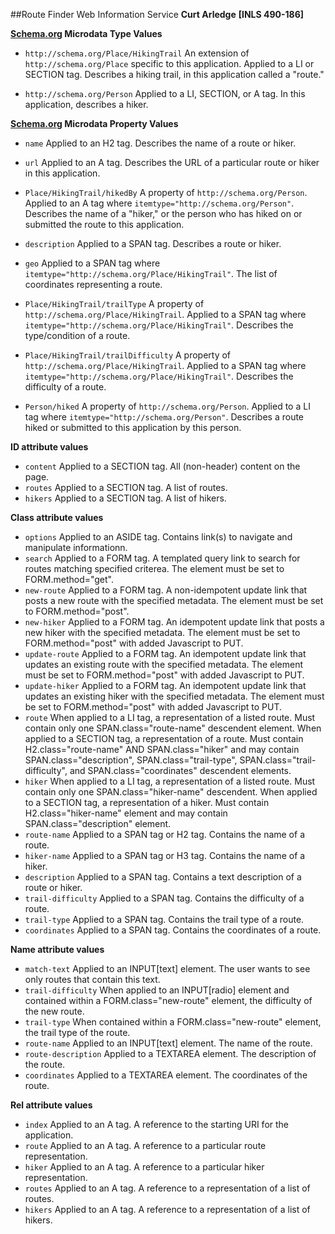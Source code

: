##Route Finder Web Information Service
**Curt Arledge**
**[INLS 490-186]**

**[Schema.org](http://www.schema.org "Schema.org") Microdata Type Values**

* `http://schema.org/Place/HikingTrail`
An extension of `http://schema.org/Place` specific to this application. Applied to a LI or SECTION tag. Describes a hiking trail, in this application called a "route."

* `http://schema.org/Person`
Applied to a LI, SECTION, or A tag. In this application, describes a hiker.

**[Schema.org](http://www.schema.org "Schema.org") Microdata Property Values**

* `name`
Applied to an H2 tag. Describes the name of a route or hiker.

* `url`
Applied to an A tag. Describes the URL of a particular route or hiker in this application.

* `Place/HikingTrail/hikedBy`
A property of `http://schema.org/Person`. Applied to an A tag where `itemtype="http://schema.org/Person"`. Describes the name of a "hiker," or the person who has hiked on or submitted the route to this application.

* `description`
Applied to a SPAN tag. Describes a route or hiker.

* `geo`
Applied to a SPAN tag where `itemtype="http://schema.org/Place/HikingTrail"`. The list of coordinates representing a route.

* `Place/HikingTrail/trailType`
A property of `http://schema.org/Place/HikingTrail`. Applied to a SPAN tag where `itemtype="http://schema.org/Place/HikingTrail"`. Describes the type/condition of a route.

* `Place/HikingTrail/trailDifficulty`
A property of `http://schema.org/Place/HikingTrail`. Applied to a SPAN tag where `itemtype="http://schema.org/Place/HikingTrail"`. Describes the difficulty of a route.

* `Person/hiked`
A property of `http://schema.org/Person`. Applied to a LI tag where `itemtype="http://schema.org/Person"`. Describes a route hiked or submitted to this application by this person.

**ID attribute values**

* `content`
Applied to a SECTION tag. All (non-header) content on the page.
* `routes`
Applied to a SECTION tag. A list of routes.
* `hikers`
Applied to a SECTION tag. A list of hikers.


**Class attribute values**

* `options`
Applied to an ASIDE tag. Contains link(s) to navigate and manipulate informationn.
* `search`
Applied to a FORM tag. A templated query link to search for routes matching specified criterea. The element must be set to FORM.method="get".
* `new-route`
Applied to a FORM tag. A non-idempotent update link that posts a new route with the specified metadata. The element must be set to FORM.method="post".
* `new-hiker`
Applied to a FORM tag. An idempotent update link that posts a new hiker with the specified metadata. The element must be set to FORM.method="post" with added Javascript to PUT.
* `update-route`
Applied to a FORM tag. An idempotent update link that updates an existing route with the specified metadata. The element must be set to FORM.method="post" with added Javascript to PUT.
* `update-hiker`
Applied to a FORM tag. An idempotent update link that updates an existing hiker with the specified metadata. The element must be set to FORM.method="post" with added Javascript to PUT.
* `route`
When applied to a LI tag, a representation of a listed route. Must contain only one SPAN.class="route-name" descendent element.
When applied to a SECTION tag, a representation of a route. Must contain H2.class="route-name" AND SPAN.class="hiker" and may contain SPAN.class="description", SPAN.class="trail-type", SPAN.class="trail-difficulty", and SPAN.class="coordinates" descendent elements.
* `hiker`
When applied to a LI tag, a representation of a listed route. Must contain only one SPAN.class="hiker-name" descendent.
When applied to a SECTION tag, a representation of a hiker. Must contain H2.class="hiker-name" element and may contain SPAN.class="description" element.
* `route-name`
Applied to a SPAN tag or H2 tag. Contains the name of a route.
* `hiker-name`
Applied to a SPAN tag or H3 tag. Contains the name of a hiker.
* `description`
Applied to a SPAN tag. Contains a text description of a route or hiker.
* `trail-difficulty`
Applied to a SPAN tag. Contains the difficulty of a route.
* `trail-type`
Applied to a SPAN tag. Contains the trail type of a route.
* `coordinates`
Applied to a SPAN tag. Contains the coordinates of a route.

**Name attribute values**

* `match-text`
Applied to an INPUT[text] element. The user wants to see only routes that contain this text.
* `trail-difficulty`
When applied to an INPUT[radio] element and contained within a FORM.class="new-route" element, the difficulty of the new route.
* `trail-type`
When contained within a FORM.class="new-route" element, the trail type of the route.
* `route-name`
Applied to an INPUT[text] element. The name of the route.
* `route-description`
Applied to a TEXTAREA element. The description of the route.
* `coordinates`
Applied to a TEXTAREA element. The coordinates of the route.

**Rel attribute values**

* `index`
Applied to an A tag. A reference to the starting URI for the application.
* `route`
Applied to an A tag. A reference to a particular route representation.
* `hiker`
Applied to an A tag. A reference to a particular hiker representation.
* `routes`
Applied to an A tag. A reference to a representation of a list of routes.
* `hikers`
Applied to an A tag. A reference to a representation of a list of hikers.